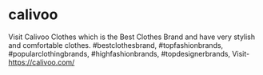 # calivoo
Visit Calivoo Clothes which is the Best Clothes Brand and have very stylish and comfortable clothes.  #bestclothesbrand, #topfashionbrands, #popularclothingbrands, #highfashionbrands, #topdesignerbrands, Visit- https://calivoo.com/
